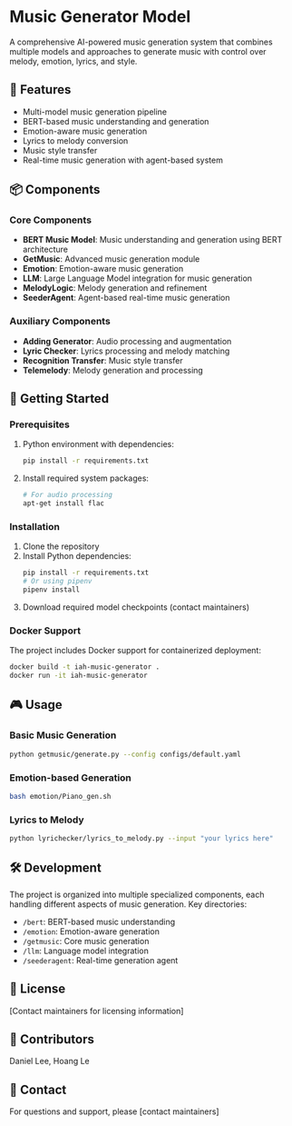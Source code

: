 # Music Generator Model

A comprehensive AI-powered music generation system that combines multiple models and approaches to generate music with control over melody, emotion, lyrics, and style.

## 🎵 Features

- Multi-model music generation pipeline
- BERT-based music understanding and generation
- Emotion-aware music generation
- Lyrics to melody conversion
- Music style transfer
- Real-time music generation with agent-based system

## 📦 Components

### Core Components

- **BERT Music Model**: Music understanding and generation using BERT architecture
- **GetMusic**: Advanced music generation module
- **Emotion**: Emotion-aware music generation
- **LLM**: Large Language Model integration for music generation
- **MelodyLogic**: Melody generation and refinement
- **SeederAgent**: Agent-based real-time music generation

### Auxiliary Components

- **Adding Generator**: Audio processing and augmentation
- **Lyric Checker**: Lyrics processing and melody matching
- **Recognition Transfer**: Music style transfer
- **Telemelody**: Melody generation and processing

## 🚀 Getting Started

### Prerequisites

1. Python environment with dependencies:
   ```bash
   pip install -r requirements.txt
   ```
2. Install required system packages:
   ```bash
   # For audio processing
   apt-get install flac
   ```

### Installation

1. Clone the repository
2. Install Python dependencies:
   ```bash
   pip install -r requirements.txt
   # Or using pipenv
   pipenv install
   ```
3. Download required model checkpoints (contact maintainers)

### Docker Support

The project includes Docker support for containerized deployment:

```bash
docker build -t iah-music-generator .
docker run -it iah-music-generator
```

## 🎮 Usage

### Basic Music Generation

```bash
python getmusic/generate.py --config configs/default.yaml
```

### Emotion-based Generation

```bash
bash emotion/Piano_gen.sh
```

### Lyrics to Melody

```bash
python lyrichecker/lyrics_to_melody.py --input "your lyrics here"
```

## 🛠 Development

The project is organized into multiple specialized components, each handling different aspects of music generation. Key directories:

- `/bert`: BERT-based music understanding
- `/emotion`: Emotion-aware generation
- `/getmusic`: Core music generation
- `/llm`: Language model integration
- `/seederagent`: Real-time generation agent

## 📝 License

[Contact maintainers for licensing information]

## 👥 Contributors

Daniel Lee,
Hoang Le

## 📧 Contact

For questions and support, please [contact maintainers]
